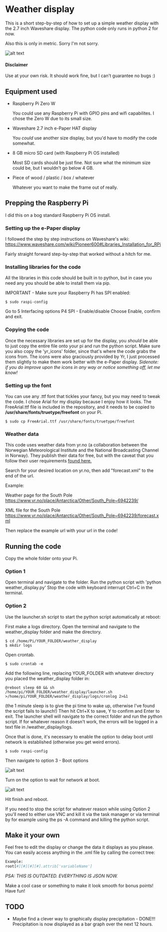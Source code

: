 # Weather display

This is a short step-by-step of how to set up a simple weather display with the 2.7 inch Waveshare display. The python code only runs in python 2 for now.

Also this is only in metric. Sorry I'm not sorry.

![alt text](https://i.imgur.com/MVdSSnAl.jpg "The finished product")

#### Disclaimer
Use at your own risk. It should work fine, but I can't guarantee no bugs :)

## Equipment used
* Raspberry Pi Zero W

   You could use any Raspberry Pi with GPIO pins and wifi capabilites. I chose the Zero W due to its small size.

* Waveshare 2.7 inch e-Paper HAT display

   You *could* use another size display, but you'd have to modify the code somewhat.

* 8 GB micro SD card (with Raspberry Pi OS installed)

   Most SD cards should be just fine. Not sure what the minimum size could be, but I wouldn't go below 4 GB.

* Piece of wood / plastic / box / whatever

   Whatever you want to make the frame out of really.

## Prepping the Raspberry Pi
I did this on a bog standard Raspberry Pi OS install.

### Setting up the e-Paper display
I followed the step by step instructions on Waveshare's wiki:
https://www.waveshare.com/wiki/Pioneer600#Libraries_Installation_for_RPi

Fairly straight forward step-by-step that worked without a hitch for me.

### Installing libraries for the code
All the libraries in this code should be built in to python, but in case you need any you should be able to install them via pip.

IMPORTANT - Make sure your Raspberry Pi has SPI enabled:
```
$ sudo raspi-config
```
Go to 5 Interfacing options
P4 SPI - Enable/disable
Choose Enable, confirm and exit.

### Copying the code
Once the necessary libraries are set up for the display, you *should* be able to just copy the entire file onto your pi and run the python script. Make sure you also copy the 'yr_icons' folder, since that's where the code grabs the icons from. The icons were also graciously provided by Yr, I just processed them slightly to make them work better with the e-Paper display. *Sidenote: if you do improve upon the icons in any way or notice something off, let me know!*

### Setting up the font
You can use any .ttf font that tickles your fancy, but you may need to tweak the code. I chose Arial for my display because I enjoy how it looks. The FreeArial.ttf file is included in the repository, and it needs to be copied to **/usr/share/fonts/truetype/freefont** on your Pi.
```
$ sudo cp FreeArial.ttf /usr/share/fonts/truetype/freefont
```

### Weather data
This code uses weather data from yr.no (a collaboration between the Norwegian Meteorological Institute and the National Broadcasting Channel in Norway). They publish their data for free, but with the caveat that you follow their user requirements [found here.](http://om.yr.no/info/verdata/free-weather-data/ "Information about the free weather data service")

Search for your desired location on yr.no, then add "forecast.xml" to the end of the url.

Example:

Weather page for the South Pole https://www.yr.no/place/Antarctica/Other/South_Pole~6942239/

XML file for the South Pole https://www.yr.no/place/Antarctica/Other/South_Pole~6942239/forecast.xml

Then replace the example url with your url in the code!

## Running the code
Copy the whole folder onto your Pi.
### Option 1
Open terminal and navigate to the folder. Run the python script with 'python weather_display.py'
Stop the code with keyboard interrupt Ctrl+C in the terminal.
### Option 2
Use the launcher.sh script to start the python script automatically at reboot:

First make a logs directory. Open the terminal and navigate to the weather_display folder and make the directory.
```
$ cd /home/Pi/YOUR_FOLDER/weather_display
$ mkdir logs
```
Open crontab.
```
$ sudo crontab -e
```
Add the following line, replacing YOUR_FOLDER with whatever directory you placed the weather_display folder in:
```
@reboot sleep 60 && sh /home/pi/YOUR_FOLDER/weather_display/launcher.sh >/home/pi/YOUR_FOLDER/weather_display/logs/cronlog 2>&1
```
(the 1 minute sleep is to give the pi time to wake up, otherwise I've found the script fails to launch!)
Then hit Ctrl+X to save, Y to confirm and Enter to exit.
The launcher shell will navigate to the correct folder and run the python script. If for whatever reason it doesn't work, the errors will be logged in a text file in /weather_display/logs.

Once that is done, it's necessary to enable the option to delay boot until network is established (otherwise you get weird errors).
```
$ sudo raspi-config
```
Then navigate to option 3 - Boot options

![alt text](https://i.imgur.com/l7dhtTOl.png "Raspi-config option 3")

Turn on the option to wait for network at boot.

![alt text](https://i.imgur.com/9Rm3Gfvl.png "Wait for network")

Hit finish and reboot.

If you need to stop the script for whatever reason while using Option 2 you'll need to either use VNC and kill it via the task manager or via terminal by for example using the ps -A command and killing the python script.

## Make it your own
Feel free to edit the display or change the data it displays as you please. You can easily access anything in the .xml file by calling the correct tree:
```python
Example:
root[#][#][#][#].attrib['variableName']
```
*PSA: THIS IS OUTDATED. EVERYTHING IS JSON NOW.*


Make a cool case or something to make it look smooth for bonus points! Have fun!

## TODO
* Maybe find a clever way to graphically display precipitation - DONE!!! Precipitation is now displayed as a bar graph over the next 12 hours.
